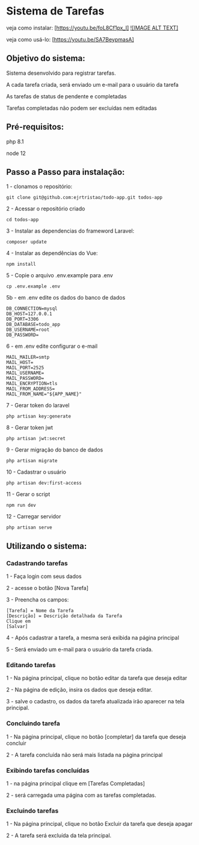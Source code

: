 # Sistema de Tarefas

veja como instalar: [https://youtu.be/foL8Cf1px_I]
[![IMAGE ALT TEXT]](https://youtu.be/foL8Cf1px_I "Instalando o sistema de Cadastro de tarefas")

veja como usá-lo: [https://youtu.be/SA7BeypmasA]

## Objetivo do sistema:

Sistema desenvolvido para registrar tarefas.

A cada tarefa criada, será enviado um e-mail para o usuário da tarefa

As tarefas de status de pendente e completadas

Tarefas completadas não podem ser excluídas nem editadas

## Pré-requisitos:

php 8.1

node 12

## Passo a Passo para instalação:

1 - clonamos o repositório:

    git clone git@github.com:ejrtristao/todo-app.git todos-app

2 - Acessar o repositório criado

    cd todos-app

3 - Instalar as dependencias do frameword Laravel:

    composer update

4 - Instalar as dependências do Vue:

    npm install

5 - Copie o arquivo .env.example para .env

    cp .env.example .env

5b - em .env edite  os dados do banco de dados

    DB_CONNECTION=mysql
    DB_HOST=127.0.0.1
    DB_PORT=3306
    DB_DATABASE=todo_app
    DB_USERNAME=root
    DB_PASSWORD=


6 - em .env edite configurar o e-mail

    
    MAIL_MAILER=smtp
    MAIL_HOST=
    MAIL_PORT=2525
    MAIL_USERNAME=
    MAIL_PASSWORD=
    MAIL_ENCRYPTION=tls
    MAIL_FROM_ADDRESS=
    MAIL_FROM_NAME="${APP_NAME}"
    

7 - Gerar token do laravel

    php artisan key:generate

8 - Gerar token jwt

    php artisan jwt:secret

9 - Gerar migração do banco de dados

    php artisan migrate

10 - Cadastrar o usuário

    php artisan dev:first-access

11 - Gerar o script

    npm run dev

12 - Carregar servidor

    php artisan serve

## Utilizando o sistema:

### Cadastrando tarefas

1 - Faça login com seus dados

2 - acesse o botão [Nova Tarefa]

3 - Preencha os campos:

    [Tarefa] = Nome da Tarefa
    [Descrição] = Descrição detalhada da Tarefa
    Clique em
    [Salvar]

4 - Após cadastrar a tarefa, a mesma será exibida na página principal

5 - Será enviado um e-mail para o usuário da tarefa criada.

### Editando tarefas

1 - Na página principal, clique no botão editar da tarefa que deseja editar

2 - Na página de edição, insira os dados que deseja editar.

3 - salve o cadastro, os dados da tarefa atualizada irão aparecer na tela principal.

### Concluindo tarefa

1 - Na página principal, clique no botão [completar] da tarefa que deseja concluir

2 - A tarefa concluída não será mais listada na página principal

### Exibindo tarefas concluídas

1 - na página principal clique em [Tarefas Completadas]

2 - será carregada uma página com as tarefas completadas.

### Excluíndo tarefas

1 - Na página principal, clique no botão Excluir da tarefa que deseja apagar

2 - A tarefa será excluída da tela principal.
